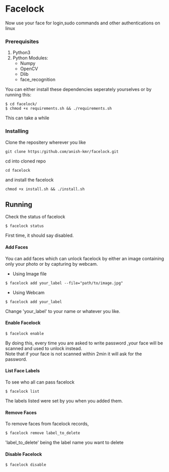 # Facelock

Now use your face for login,sudo commands and other authentications on linux

### Prerequisites

1. Python3
2. Python Modules:
   - Numpy
   - OpenCV
   - Dlib
   - face_recognition 
     
You can either install these dependencies seperately yourselves or by running this:
```
$ cd facelock/
$ chmod +x requirements.sh && ./requirements.sh
```
This can take a while

### Installing
Clone the repositery wherever you like
```
git clone https:/github.com/anish-kmr/facelock.git
```
cd into cloned repo

```
cd facelock
```
and install the facelock
```
chmod +x install.sh && ./install.sh
```

## Running
Check the status of facelock
```
$ facelock status
```
First time, it should say disabled.
#### Add Faces
You can add faces which can unlock facelock by either an image containing only your photo or by capturing by webcam.
- Using Image file
```
$ facelock add your_label --file="path/to/image.jpg"
```
- Using Webcam 
```
$ facelock add your_label 
```
Change 'your_label' to your name or whatever you like.

#### Enable Facelock
```
$ facelock enable
```
By doing this, every time you are asked to write password ,your face will be scanned and used to unlock instead.<br>
Note that if your face is not scanned within 2min it will ask for the password.

#### List Face Labels
To see who all can pass facelock 
```
$ facelock list
```
The labels listed were set by you when you added them.

#### Remove Faces
To remove faces from facelock records, 
```
$ facelock remove label_to_delete
```
'label_to_delete' being the label name you want to delete

#### Disable Facelock
```
$ facelock disable
```
